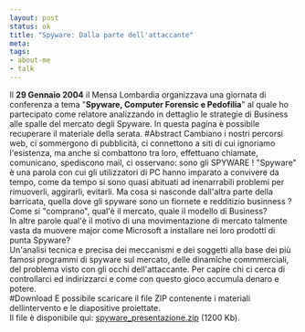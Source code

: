 ```yaml
--- 
layout: post
status: ok
title: "Spyware: Dalla parte dell'attaccante"
meta: 
tags:
- about-me
- talk
---
```

Il **29 Gennaio 2004** il Mensa Lombardia organizzava una giornata di conferenza a tema "**Spyware, Computer Forensic e Pedofilia**" al quale ho partecipato come relatore analizzando in dettaglio le strategie di Business alle spalle del mercato degli Spyware. In questa pagina è possibile recuperare il materiale della serata.
#Abstract
Cambiano i nostri percorsi web, ci sommergono di pubblicità, ci connettono a siti di cui ignoriamo l'esistenza, ma anche si combattono tra loro, effettuano chiamate, comunicano, spediscono mail, ci osservano: sono gli SPYWARE !
"Spyware" è una parola con cui gli utilizzatori di PC hanno imparato a convivere da tempo, come da tempo si sono quasi abituati ad inenarrabili problemi per rimuoverli, aggirarli, evitarli. Ma cosa si nasconde dall'altra parte della barricata, quella dove gli spyware sono un fiornete e redditizio businness ? Come si "comprano", qual'è il mercato, quale il modello di Business?  
In altre parole qual'è il motivo di una movimentazione di mercato talmente vasta da muovere major come Microsoft a installare nei loro prodotti di punta Spyware?  
Un'analisi tecnica e precisa dei meccanismi e dei soggetti alla base dei più famosi programmi di spyware sul mercato, delle dinamiche commmerciali, del problema visto con gli occhi dell'attaccante. Per capire chi ci cerca di controllarci ed indirizzarci e come con questo gioco accumula denaro e potere.  
#Download
E possibile scaricare il file ZIP contenente i materiali dellintervento e le diapositive proiettate.  
Il file è disponibile qui: [spyware_presentazione.zip](/download/spyware_presentazione.zip) (1200 Kb). 
